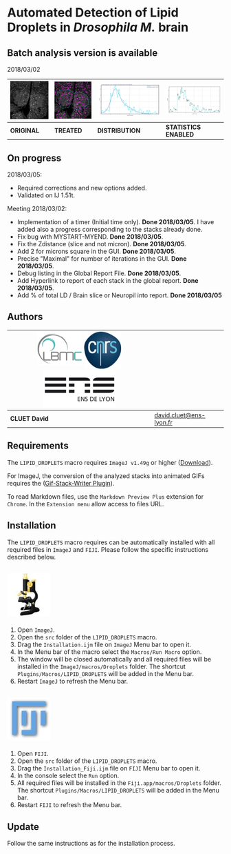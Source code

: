 Automated Detection of Lipid Droplets in *Drosophila M.* brain
===


**Batch analysis version is available**
--

2018/03/02



|![Example original](doc/Original.jpg)|![Example treated](doc/Treated.jpg)|![Example distribution](doc/Distribution.jpg)|![Example corrected distribution](doc/CDistribution.jpg)
|-------------------------------------|-----------------------------------|-----------------------------------|-----------------------------------|
|**ORIGINAL**   |**TREATED**   |**DISTRIBUTION**   |**STATISTICS ENABLED**   |


**On progress**
--
2018/03/05:
- Required corrections and new options added.
- Validated on IJ 1.51t.

Meeting 2018/03/02:

- Implementation of a timer (Initial time only). **Done 2018/03/05**. I have added also a progress corresponding to the stacks already done.
- Fix bug with MYSTART-MYEND. **Done 2018/03/05**.
- Fix the Zdistance (slice and not micron). **Done 2018/03/05**.
- Add 2 for microns square in the GUI. **Done 2018/03/05**.
- Precise "Maximal" for number of iterations in the GUI. **Done 2018/03/05**.
- Debug listing in the Global Report File. **Done 2018/03/05**.
- Add Hyperlink to report of each stack in the global report. **Done 2018/03/05**.
- Add % of total LD / Brain slice or Neuropil into report. **Done 2018/03/05**



**Authors**
--

| ![LBMC Logo](doc/Logo_LBMC.jpg) ![CNRS Logo](doc/Logo_cnrs.jpg) ![ENS Logo](doc/Logo_ens.jpg) ||
|-----------------------------|------------|
|**CLUET David**|     [david.cluet@ens-lyon.fr](david.cluet@ens-lyon.fr)|


**Requirements**
--
The `LIPID_DROPLETS` macro requires `ImageJ v1.49g` or higher ([Download](https://imagej.nih.gov/ij/download.html)).

For ImageJ, the conversion of the analyzed stacks into animated GIFs requires the ([Gif-Stack-Writer Plugin](https://imagej.nih.gov/ij/plugins/gif-stack-writer.html)).

To read Markdown files, use the `Markdown Preview Plus` extension for `Chrome`. In the `Extension menu` allow access to files URL.


**Installation**
--
The `LIPID_DROPLETS` macro requires can be automatically installed with all required files in `ImageJ` and `FIJI`. Please follow the specific instructions described below.


![ImageJ Logo](doc/IJ.jpg)
---
1. Open `ImageJ`.
2. Open the `src` folder of the `LIPID_DROPLETS` macro.
3. Drag the `Installation.ijm` file on `ImageJ` Menu bar to open it.
4. In the Menu bar of the macro select the `Macros/Run Macro` option.
5. The window will be closed automatically and all required files will be installed in the `ImageJ/macros/Droplets` folder. The shortcut `Plugins/Macros/LIPID_DROPLETS` will be added in the Menu bar.
6. Restart `ImageJ` to refresh the Menu bar.


![FIJI Logo](doc/FIJI.jpg)
---
1. Open `FIJI`.
2. Open the `src` folder of the `LIPID_DROPLETS` macro.
3. Drag the `Installation_Fiji.ijm` file on `FIJI` Menu bar to open it.
4. In the console select the `Run` option.
5. All required files will be installed in the `Fiji.app/macros/Droplets` folder. The shortcut `Plugins/Macros/LIPID_DROPLETS` will be added in the Menu bar.
6. Restart `FIJI` to refresh the Menu bar.


Update
---
Follow the same instructions as for the installation process.

